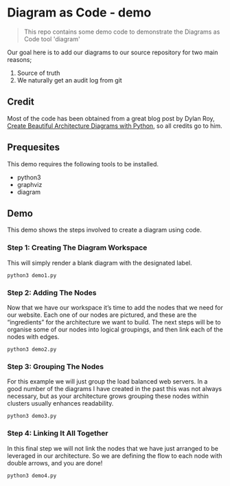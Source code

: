 # Diagram as Code - demo

> This repo contains some demo code to demonstrate the Diagrams as Code tool 'diagram'

Our goal here is to add our diagrams to our source repository for two main reasons;

1. Source of truth
2. We naturally get an audit log from git

## Credit

Most of the code has been obtained from a great blog post by Dylan Roy, [Create Beautiful Architecture Diagrams with Python], so all credits go to him.

[Create Beautiful Architecture Diagrams with Python]: https://towardsdatascience.com/create-beautiful-architecture-diagrams-with-python-7792a1485f97

## Prequesites

This demo requires the following tools to be installed.

- python3
- graphviz
- diagram

## Demo

This demo shows the steps involved to create a diagram using code.

### Step 1: Creating The Diagram Workspace

This will simply render a blank diagram with the designated label.

    python3 demo1.py

### Step 2: Adding The Nodes

Now that we have our workspace it’s time to add the nodes that we need for our website. Each one of our nodes are pictured, and these are the “ingredients” for the architecture  we want to build. The next steps will be to organise some of our nodes into logical groupings, and then link each of the nodes with edges.

    python3 demo2.py

### Step 3: Grouping The Nodes

For this example we will just group the load balanced web servers. In a good number of the diagrams I have created in the past this was not always necessary, but as your architecture grows grouping these nodes within clusters usually enhances readability.

    python3 demo3.py

### Step 4: Linking It All Together

In this final step we will not link the nodes that we have just arranged to be leveraged in our architecture. So we are defining the flow to each node with double arrows, and you are done!

    python3 demo4.py


